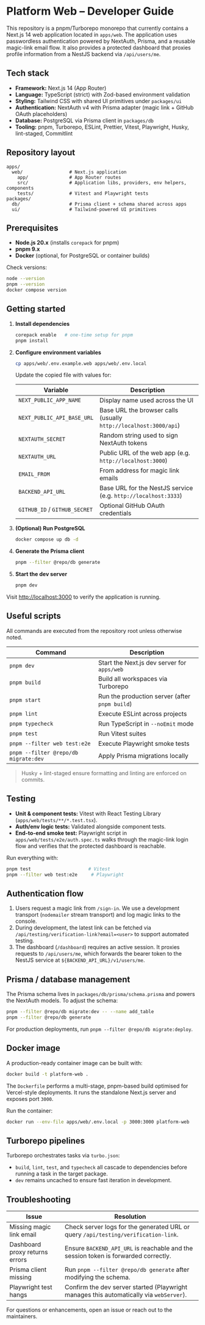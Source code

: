 # Platform Web – Developer Guide

This repository is a pnpm/Turborepo monorepo that currently contains a Next.js 14 web
application located in `apps/web`. The application uses passwordless authentication powered by
NextAuth, Prisma, and a reusable magic-link email flow. It also provides a protected dashboard that
proxies profile information from a NestJS backend via `/api/users/me`.

## Tech stack

- **Framework:** Next.js 14 (App Router)
- **Language:** TypeScript (strict) with Zod-based environment validation
- **Styling:** Tailwind CSS with shared UI primitives under `packages/ui`
- **Authentication:** NextAuth v4 with Prisma adapter (magic link + GitHub OAuth placeholders)
- **Database:** PostgreSQL via Prisma client in `packages/db`
- **Tooling:** pnpm, Turborepo, ESLint, Prettier, Vitest, Playwright, Husky, lint-staged, Commitlint

## Repository layout

```
apps/
  web/                 # Next.js application
    app/               # App Router routes
    src/               # Application libs, providers, env helpers, components
    tests/             # Vitest and Playwright tests
packages/
  db/                  # Prisma client + schema shared across apps
  ui/                  # Tailwind-powered UI primitives
```

## Prerequisites

- **Node.js 20.x** (installs `corepack` for pnpm)
- **pnpm 9.x**
- **Docker** (optional, for PostgreSQL or container builds)

Check versions:

```bash
node --version
pnpm --version
docker compose version
```

## Getting started

1. **Install dependencies**
   ```bash
   corepack enable   # one-time setup for pnpm
   pnpm install
   ```

2. **Configure environment variables**
   ```bash
   cp apps/web/.env.example.web apps/web/.env.local
   ```

   Update the copied file with values for:

   | Variable | Description |
   | --- | --- |
   | `NEXT_PUBLIC_APP_NAME` | Display name used across the UI |
   | `NEXT_PUBLIC_API_BASE_URL` | Base URL the browser calls (usually `http://localhost:3000/api`) |
   | `NEXTAUTH_SECRET` | Random string used to sign NextAuth tokens |
   | `NEXTAUTH_URL` | Public URL of the web app (e.g. `http://localhost:3000`) |
   | `EMAIL_FROM` | From address for magic link emails |
   | `BACKEND_API_URL` | Base URL for the NestJS service (e.g. `http://localhost:3333`) |
   | `GITHUB_ID` / `GITHUB_SECRET` | Optional GitHub OAuth credentials |

3. **(Optional) Run PostgreSQL**
   ```bash
   docker compose up db -d
   ```

4. **Generate the Prisma client**
   ```bash
   pnpm --filter @repo/db generate
   ```

5. **Start the dev server**
   ```bash
   pnpm dev
   ```

Visit [http://localhost:3000](http://localhost:3000) to verify the application is running.

## Useful scripts

All commands are executed from the repository root unless otherwise noted.

| Command | Description |
| --- | --- |
| `pnpm dev` | Start the Next.js dev server for `apps/web` |
| `pnpm build` | Build all workspaces via Turborepo |
| `pnpm start` | Run the production server (after `pnpm build`) |
| `pnpm lint` | Execute ESLint across projects |
| `pnpm typecheck` | Run TypeScript in `--noEmit` mode |
| `pnpm test` | Run Vitest suites |
| `pnpm --filter web test:e2e` | Execute Playwright smoke tests |
| `pnpm --filter @repo/db migrate:dev` | Apply Prisma migrations locally |

> Husky + lint-staged ensure formatting and linting are enforced on commits.

## Testing

- **Unit & component tests:** Vitest with React Testing Library (`apps/web/tests/**/*.test.tsx`).
- **Auth/env logic tests:** Validated alongside component tests.
- **End-to-end smoke test:** Playwright script in
  `apps/web/tests/e2e/auth.spec.ts` walks through the magic-link login flow and verifies that the
  protected dashboard is reachable.

Run everything with:

```bash
pnpm test                     # Vitest
pnpm --filter web test:e2e     # Playwright
```

## Authentication flow

1. Users request a magic link from `/sign-in`. We use a development transport (`nodemailer`
   stream transport) and log magic links to the console.
2. During development, the latest link can be fetched via
   `/api/testing/verification-link?email=<user>` to support automated testing.
3. The dashboard (`/dashboard`) requires an active session. It proxies requests to
   `/api/users/me`, which forwards the bearer token to the NestJS service at
   `${BACKEND_API_URL}/v1/users/me`.

## Prisma / database management

The Prisma schema lives in `packages/db/prisma/schema.prisma` and powers the NextAuth models. To
adjust the schema:

```bash
pnpm --filter @repo/db migrate:dev -- --name add_table
pnpm --filter @repo/db generate
```

For production deployments, run `pnpm --filter @repo/db migrate:deploy`.

## Docker image

A production-ready container image can be built with:

```bash
docker build -t platform-web .
```

The `Dockerfile` performs a multi-stage, pnpm-based build optimised for Vercel-style deployments. It
runs the standalone Next.js server and exposes port `3000`.

Run the container:

```bash
docker run --env-file apps/web/.env.local -p 3000:3000 platform-web
```

## Turborepo pipelines

Turborepo orchestrates tasks via `turbo.json`:

- `build`, `lint`, `test`, and `typecheck` all cascade to dependencies before running a task in the
  target package.
- `dev` remains uncached to ensure fast iteration in development.

## Troubleshooting

| Issue | Resolution |
| --- | --- |
| Missing magic link email | Check server logs for the generated URL or query `/api/testing/verification-link`. |
| Dashboard proxy returns errors | Ensure `BACKEND_API_URL` is reachable and the session token is forwarded correctly. |
| Prisma client missing | Run `pnpm --filter @repo/db generate` after modifying the schema. |
| Playwright test hangs | Confirm the dev server started (Playwright manages this automatically via `webServer`). |

For questions or enhancements, open an issue or reach out to the maintainers.
